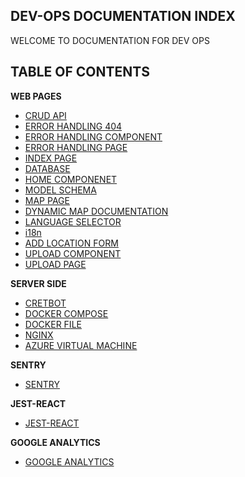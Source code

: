 ## DEV-OPS DOCUMENTATION INDEX

WELCOME TO DOCUMENTATION FOR DEV OPS

## TABLE OF CONTENTS 

**WEB PAGES**
- [CRUD API](Web%20Pages/C.R.U.D%20API/SWAGGER%20CRUD%20API.md)
- [ERROR HANDLING 404](Web%20Pages/Error%20Handling/404%20Page.md)
- [ERROR HANDLING COMPONENT](Web%20Pages/Error%20Handling/Error%20Component.md)
- [ERROR HANDLING PAGE](Web%20Pages/Error%20Handling/Error%20Page.md)
- [INDEX PAGE](Web%20Pages/Index/Index%20Page.md)
- [DATABASE](Web%20Pages/Index/database.md)
- [HOME COMPONENET](Web%20Pages/Index/Home%20Component.md)
- [MODEL SCHEMA](Web%20Pages/Index/Model&Schema.md)
- [MAP PAGE](Web%20Pages/MAP/Map%20Page.md)
- [DYNAMIC MAP DOCUMENTATION](Web%20Pages/Map/Dynamic%20Map%20Documentation.md)
- [LANGUAGE SELECTOR](Web%20Pages/Translation/LanguageSelector.md)
- [i18n](Web%20Pages/Translation/i18n.md)
- [ADD LOCATION FORM](Web%20Pages/Upload/Add%20Location%20Form%20Component.md)
- [UPLOAD COMPONENT](Web%20Pages/Upload/Upload%20Component.md)
- [UPLOAD PAGE](Web%20Pages/Upload/Upload%20Page.md)

**SERVER SIDE** 

- [CRETBOT](Server%20Side/Cretbot.md)
- [DOCKER COMPOSE](Server%20Side/DockerCompose.md)
- [DOCKER FILE](Server%20Side/DockerfileDocumentation.md)
- [NGINX](Server%20Side/Nginx.md)
- [AZURE VIRTUAL MACHINE](Server%20Side/Azure_Virtual_Machine_Setup_Guide.md)

**SENTRY**
- [SENTRY](Sentry/Sentry.md)

**JEST-REACT**
- [JEST-REACT](Jest-React/Jest-Reactdocs.md)

**GOOGLE ANALYTICS**
- [GOOGLE ANALYTICS](Google%20Analytics/Google%20Analytics.md)
